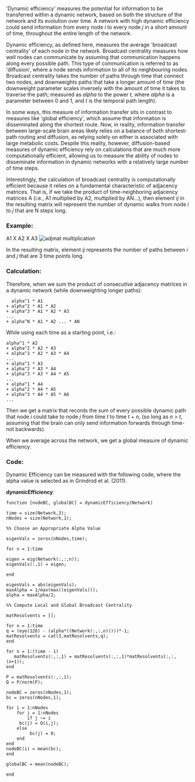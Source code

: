 <!--layout: page title: "PAGE TITLE" permalink: /Dynamic_Efficiency/-->

'Dynamic efficiency' measures the potential for information to be transferred within a dynamic network, based on both the structure of the network and its evolution over time. A network with high dynamic efficiency could send information from every node _i_ to every node _j_ in a short amount of time, throughout the entire length of the network.

Dynamic efficiency, as defined here, measures the average 'broadcast centrality' of each node in the network. Broadcast centrality measures how well nodes can communicate by assuming that communication happens along every possible path. This type of communication is referred to as 'diffusion', where a node sends information to all of its neighbouring nodes. Broadcast centrality takes the number of paths through time that connect two nodes, and downweights paths that take a longer amount of time (the downweight parameter scales inversely with the amount of time it takes to traverse the path; measured as _alpha_ to the power _t_, where _alpha_ is a parameter between 0 and 1, and _t_ is the temporal path length).

In some ways, this measure of information transfer sits in contrast to measures like 'global efficiency', which assume that information is disseminated along the shortest route. Now, in reality, information transfer between large-scale brain areas likely relies on a balance of both shortest-path routing and diffusion, as relying solely on either is associated with large metabolic costs. Despite this reality, however, diffusion-based measures of dynamic efficiency rely on calculations that are much more computationally efficient, allowing us to measure the ability of nodes to disseminate information in dynamic networks with a relatively large number of time steps.

Interestingly, the calculation of broadcast centrality is computationally efficient because it relies on a fundamental characteristic of adjacency matrices. That is, if we take the product of time-neighboring adjacency matrices A (i.e., A1 multiplied by A2, multiplied by AN...), then element _ij_ in the resulting matrix will represent the number of dynamic walks from node _i_ to _j_ that are N steps long. 

### Example:

A1 X A2 X A3
![adjmat multiplication](https://user-images.githubusercontent.com/81769550/114958954-11da3a80-9e32-11eb-9e12-b64ecfc6844e.PNG)

In the resulting matrix, element _ij_ represents the number of paths between _i_ and _j_ that are 3 time points long. 

### Calculation:

Therefore, when we sum the product of consecutive adjacency matrices in a dynamic network (while downweighting longer paths):

      alpha^1 * A1
    + alpha^2 * A1 * A2
    + alpha^3 * A1 * A2 * A3
    ...
    + alpha^N * A1 * A2 ... * AN

While using each time as a starting point, i.e.:

    alpha^1 * A2
    + alpha^2 * A2 * A3
    + alpha^3 * A2 * A3 * A4
    ...
    + alpha^1 * A3
    + alpha^2 * A3 * A4
    + alpha^3 * A3 * A4 * A5
    ...
    + alpha^1 * A4
    + alpha^2 * A4 * A5
    + alpha^3 * A4 * A5 * A6
    ...

Then we get a matrix that records the sum of every possible dynamic path that node _i_ could take to node _j_ from time _t_ to time _t_ + _n_, (so long as _n_ > _t_, assuming that the brain can only send information forwards through time- not backwards).

When we average across the network, we get a global measure of dynamic efficiency.

### Code:

Dynamic Efficiency can be measured with the following code, where the alpha value is selected as in Grindrod et al. (2011).

**dynamicEfficiency**:

    function [nodeBC, globalBC] = dynamicEfficiency(Network)
  
    time = size(Network,3);
    nNodes = size(Network,1);

    %% Choose an Appropriate Alpha Value

    eigenVals = zeros(nNodes,time);
    
    for n = 1:time
        
    eigen = eig(Network(:,:,n));
    eigenVals(:,1) = eigen;
    
    end
    
    eigenVals = abs(eigenVals);
    maxAlpha = 1/max(max((eigenVals)));
    alpha = maxAlpha/2;
    
    %% Compute Local and Global Broadcast Centrality
    
    matResolvents = [];
    
    for n = 1:time
    q = (eye(128) - (alpha*((Network(:,:,n)))))*-1;
    matResolvents = cat(3,matResolvents,q);
    end
    
    for n = 1:(time - 1)
       matResolvents(:,:,1) = matResolvents(:,:,1)*matResolvents(:,:,(n+1));
    end

    P = matResolvents(:,:,1);
    Q = P/norm(P);
    
    nodeBC = zeros(nNodes,1);
    bc = zeros(nNodes,1);
    
    for i = 1:nNodes
        for j = 1:nNodes
            if j ~= i
         bc(j) = Q(i,j);
        else
             bc(j) = 0;
        end
    end
    nodeBC(i) = mean(bc);
    end
    
    globalBC = mean(nodeBC);
    
    end
